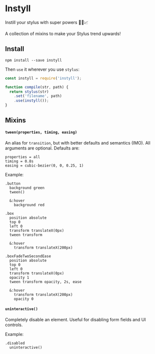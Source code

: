 # Instyll

Instill your stylus with super powers 🎨✨📈

A collection of mixins to make your Stylus trend upwards!

## Install

```
npm install --save instyll
```

Then `use` it wherever you use `stylus`:

```js
const instyll = require('instyll');

function compile(str, path) {
  return stylus(str)
    .set('filename', path)
    .use(instyll());
}
```

## Mixins

#### `tween(properties, timing, easing)`

An alias for `transition`, but with better defaults and semantics (IMO). All arguments are optional. Defaults are:

```
properties = all
timing = 0.8s
easing = cubic-bezier(0, 0, 0.25, 1)
```

Example:

```stylus
.button
  background green
  tween()

  &:hover
    background red

.box
  position absolute
  top 0
  left 0
  transform translateX(0px)
  tween transform

  &:hover
    transform translateX(200px)

.boxFadeTwoSecondEase
  position absolute
  top 0
  left 0
  transform translateX(0px)
  opacity 1
  tween transform opacity, 2s, ease

  &:hover
    transform translateX(200px)
    opacity 0
```

#### `uninteractive()`

Completely disable an element. Useful for disabling form fields and UI controls.

Example:

```stylus
.disabled
  uninteractive()
```
